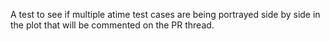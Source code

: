 A test to see if multiple atime test cases are being portrayed side by side in the plot that will be commented on the PR thread.
